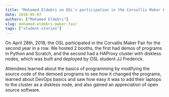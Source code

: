 ```yaml
---
title: "Mohamed Eldebri on OSL's participation in the Corvallis Maker Fair"
date: 2018-05-07
authors: ["Mohamed Eldebri"]
slug: mohamed-eldebri-maker-fair
tags: ["student-stories"]
---
```


On April 28th, 2018, the OSL participated in the Corvallis Maker Fair for the second year in a row. We hosted 2 booths,
the first had demos of programs in Python and Scratch, and the second had a HAProxy cluster with diskless nodes, which
was built and deployed by OSL student JJ Frederick.

Attendees learned about the basics of programming by modifying the source code of the demoed programs to see how it
changed the programs, learned about DevOps basics and saw how easy it was to add their laptops to the cluster as a
diskless node, and also gained an appreciation of open source software.
